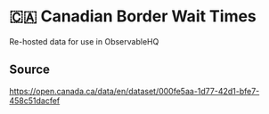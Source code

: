 # 🇨🇦 Canadian Border Wait Times
Re-hosted data for use in ObservableHQ

## Source
https://open.canada.ca/data/en/dataset/000fe5aa-1d77-42d1-bfe7-458c51dacfef
